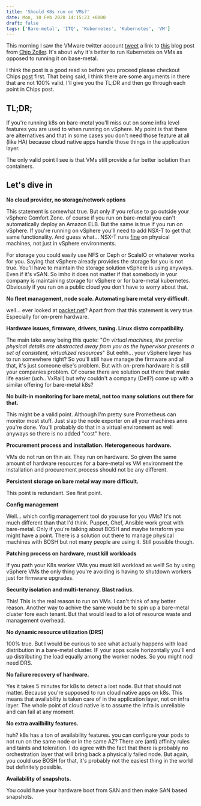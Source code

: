 ```yaml
---
title: 'Should K8s run on VMs?'
date: Mon, 10 Feb 2020 14:15:23 +0000
draft: false
tags: ['Bare-metal', 'ITQ', 'Kubernetes', 'Kubernetes', 'VM']
---
```


This morning I saw the VMware twitter account [tweet](https://twitter.com/VMware/status/1226718455782617088) a link to [this](https://neonmirrors.net/post/2020-01/why-k8s-on-vms/) blog post from [Chip Zoller](https://twitter.com/chipzoller). It's about why it's better to run Kubernetes on VMs as opposed to running it on base-metal.

I think the post is a good read so before you proceed please checkout Chips [post](https://neonmirrors.net/post/2020-01/why-k8s-on-vms/) first. That being said, I think there are some arguments in there that are not 100% valid. I'll give you the TL;DR and then go through each point in Chips post.

TL;DR;
------

If you're running k8s on bare-metal you'll miss out on some infra level features you are used to when running on vSphere. My point is that there are alternatives and that in some cases you don't need those feature at all (like HA) because cloud native apps handle those things in the application layer.

The only valid point I see is that VMs still provide a far better isolation than containers.

Let's dive in
-------------

**No cloud provider, no storage/network options**

This statement is somewhat true. But only if you refuse to go outside your vSphere Comfort Zone. of course if you run on bare-metal you can't automatically deploy an Amazon ELB. But the same is true if you run on vSphere. If you're running on vSphere you'll need to add NSX-T to get that same functionality. And guess what... NSX-T runs [fine](https://docs.vmware.com/en/VMware-NSX-T-Data-Center/2.4/installation/GUID-1B199883-EAED-45B2-B920-722EF4A54B33.html) on physical machines, not just in vSphere environments.

For storage you could easily use NFS or Ceph or ScaleIO or whatever works for you. Saying that vSphere already provides the storage for you is not true. You'll have to maintain the storage solution vSphere is using anyways. Even if it's vSAN. So imho it does not matter if that somebody in your company is maintaining storage for vSphere or for bare-metal kubernetes. Obviously if you run on a public cloud you don't have to worry about that.

**No fleet management, node scale. Automating bare metal very difficult.**

well... ever looked at [packet.net](https://www.packet.com/)? Apart from that this statement is very true. Especially for on-prem hardware.

**Hardware issues, firmware, drivers, tuning. Linux distro compatibility.**

The main take away being this quote: "_On virtual machines, the precise physical details are abstracted away from you as the hypervisor presents a set of consistent, virtualized resources_" But eehh... your vSphere layer has to run somewhere right? So you'll still have manage the firmware and all that, it's just someone else's problem. But with on-prem hardware it is still your companies problem. Of course there are solution out there that make life easier (uch.. VxRail) but why couldn't a company (Dell?) come up with a similar offering for bare-metal k8s?

**No built-in monitoring for bare metal, not too many solutions out there for that.**

This might be a valid point. Although I'm pretty sure Prometheus can monitor most stuff. Just slap the node exporter on all your machines anre you're done. You'll probably do that in a virtual environment as well anyways so there is no added "cost" here.

**Procurement process and installation. Heterogeneous hardware.**

VMs do not run on thin air. They run on hardware. So given the same amount of hardware resources for a bare-metal vs VM environment the installation and procurement process should not be any different.

**Persistent storage on bare metal way more difficult.**

This point is redundant. See first point.

**Config management**

Well... which config management tool do you use for you VMs? It's not much different than that I'd think. Puppet, Chef, Ansible work great with bare-metal. Only if you're talking about BOSH and maybe terraform you might have a point. There is a solution out there to manage physical machines with BOSH but not many people are using it. Still possible though.

**Patching process on hardware, must kill workloads**

If you path your K8s worker VMs you must kill workload as well! So by using vSphere VMs the only thing you're avoiding is having to shutdown workers just for firmware upgrades.

**Security isolation and multi-tenancy. Blast radius.**

This! This is the real reason to run on VMs. I can't think of any better reason. Another way to achive the same would be to spin up a bare-metal cluster fore each tenant. But that would lead to a lot of resource waste and management overhead.

**No dynamic resource utilization (DRS)**

100% true. But I would be curious to see what actually happens with load distribution in a bare-metal cluster. IF your apps scale horizontally you'll end up distributing the load equally among the worker nodes. So you might nod need DRS.

**No failure recovery of hardware.**

Yes it takes 5 minutes for k8s to detect a lost node. But that should not matter. Because you're supposed to run cloud native apps on k8s. This means that availability is taken care of in the application layer, not on infra layer. The whole point of cloud native is to assume the infra is unreliable and can fail at any moment.

**No extra availbility features.**

huh? k8s has a ton of availability features. you can configure your pods to not run on the same node or in the same AZ? There are (anti) affinity rules and taints and toleration. I do agree with the fact that there is probably no orchestration layer that will bring back a physically failed node. But again, you could use BOSH for that, it's probably not the easiest thing in the world but definitely possible.

**Availability of snapshots.**

You could have your hardware boot from SAN and then make SAN based snapshots.